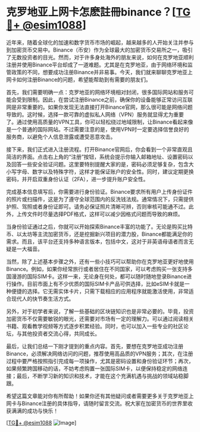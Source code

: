 # 克罗地亚上网卡怎麽註冊binance？[[TG💪+ @esim1088](https://t.me/s/esim1088)]

近年来，随着全球化的加速和数字货币市场的崛起，越来越多的人开始关注并参与到加密货币交易中。Binance（币安）作为全球最大的加密货币交易所之一，吸引了无数投资者的目光。然而，对于许多身处海外的朋友来说，如何在克罗地亚顺利注册并使用Binance平台却成了一道难题。尤其是在克罗地亚，由于网络环境和监管政策的不同，想要成功注册Binance并非易事。今天，我们就来聊聊克罗地亚上网卡如何注册Binance的问题，希望能帮助到有需要的朋友们。

首先，我们需要明确一点：克罗地亚的网络环境相对封闭，很多国际网站和服务可能会受到限制。因此，在尝试注册Binance之前，确保你的设备能够正常访问互联网是非常重要的。如果你发现无法直接打开Binance官网，那么很可能是网络问题导致的。这时候，选择一款可靠的虚拟私人网络（VPN）服务就显得尤为重要了。通过使用高质量的VPN工具，你可以轻松绕过地域限制，让Binance看起来像是一个普通的国际网站。不过需要注意的是，使用VPN时一定要选择信誉良好的服务商，以避免个人信息泄露或遭受恶意攻击。

接下来，我们正式进入注册流程。打开Binance官网后，你会看到一个非常直观且简洁的界面。点击右上角的“注册”按钮，系统会提示你输入邮箱地址、设置密码以及回答一些安全验证问题。这里要特别提醒大家的是，密码必须足够复杂，包含大小写字母、数字以及特殊字符，这样才能保证账户的安全性。同时，建议定期更换密码，并开启双重身份认证（2FA），进一步提升账户安全性。

完成基本信息填写后，你需要进行身份验证。Binance要求所有用户上传身份证件的照片或扫描件，这是为了遵守全球范围内的反洗钱法规。通常情况下，只需提供护照、驾照或者身份证即可。请务必保证照片清晰可辨，否则审核可能通不过。此外，上传文件时尽量选择PDF格式，这样可以减少因格式问题而导致的麻烦。

当身份验证通过之后，你就可以开始探索Binance丰富的功能了。无论是购买比特币、以太坊等主流加密货币，还是挖掘新兴项目的潜力股，Binance都能满足你的需求。而且，该平台还支持多种语言版本，包括中文，这对于非英语母语者而言无疑是一大福音。

当然，除了上述基本步骤之外，还有一些小技巧可以帮助你在克罗地亚更好地使用Binance。例如，如果你经常旅行或者居住在不同国家，可以考虑购买一张支持多国漫游的国际SIM卡。这样一来，无论身在何处，都可以随时随地登录Binance进行操作。目前市面上有不少优质的国际SIM卡产品可供选择，比如eSIM卡就是一种便捷的选择。它无需实体卡片，只需下载相应的应用程序就能激活使用，非常适合现代人的快节奏生活方式。

另外，对于初学者来说，了解一些基础的区块链知识也是非常必要的。毕竟，投资加密货币不仅需要敏锐的眼光，还需要对市场有一定的理解力。可以通过阅读相关书籍、观看教学视频等方式逐步积累经验。同时，也可以加入一些专业的社区论坛，与其他投资者交流心得，共同成长。

最后，让我们总结一下刚才提到的重点内容。首先，要想在克罗地亚成功注册Binance，必须解决网络访问的问题，推荐使用高品质的VPN服务；其次，在注册过程中要严格按照指引完成每一项操作，尤其是密码设置和身份验证环节；再次，如果频繁跨国移动的话，不妨考虑购置一张国际SIM卡，以便保持稳定的网络连接；最后，不断学习新的知识和技术，才能在这个充满机遇与挑战的领域站稳脚跟。

希望这篇文章能对你有所帮助！如果你还有其他疑问或者需要更多关于克罗地亚上网卡与Binance注册的具体指导，请随时留言交流。祝大家在加密货币的世界里收获满满的成功与快乐！

[[TG💪+ @esim1088](https://t.me/s/esim1088) ![Image](https://i.postimg.cc/4NQfJmqS/Snipaste-2025-05-13-00-14-12.png)]